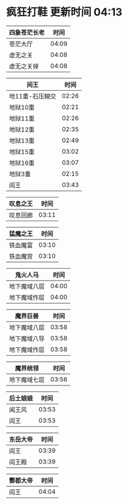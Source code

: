 # 疯狂打鞋 更新时间 04:13

| 四象苍茫长老   | 时间    |
|--------|-------|
| 苍茫大厅 | 04:09 |
| 虚无之关 | 04:08 |
| 虚无之关掉 | 04:08 |

| 间王   | 时间    |
|--------|-------|
| 地11重-石压糊交 | 02:26 |
| 地狱10重 | 02:21 |
| 地狱11重 | 02:26 |
| 地狱12重 | 02:35 |
| 地狱13重 | 02:49 |
| 地狱15重 | 03:02 |
| 地狱16重 | 03:07 |
| 地狱3重 | 02:15 |
| 阎王 | 03:43 |

| 叹息之王   | 时间    |
|--------|-------|
| 叹息回廊 | 03:11 |

| 猛魔之王   | 时间    |
|--------|-------|
| 铁血魔富 | 03:10 |
| 铁血魔宫 | 03:10 |

| 鬼火人马   | 时间    |
|--------|-------|
| 地下魔域八层 | 04:00 |
| 地下魔域作层 | 04:00 |

| 魔界巨兽   | 时间    |
|--------|-------|
| 地下魔域八层 | 03:58 |
| 地下魔域八导 | 03:58 |
| 地下魔域作层 | 03:58 |

| 魔界统领   | 时间    |
|--------|-------|
| 地下魔域七层 | 03:56 |

| 后土娘娘   | 时间    |
|--------|-------|
| 闻王风 | 03:53 |
| 阎王 | 03:53 |

| 东岳大帝   | 时间    |
|--------|-------|
| 阎王 | 03:39 |
| 阎王殿 | 03:39 |

| 酆都大帝   | 时间    |
|--------|-------|
| 阎王 | 04:04 |